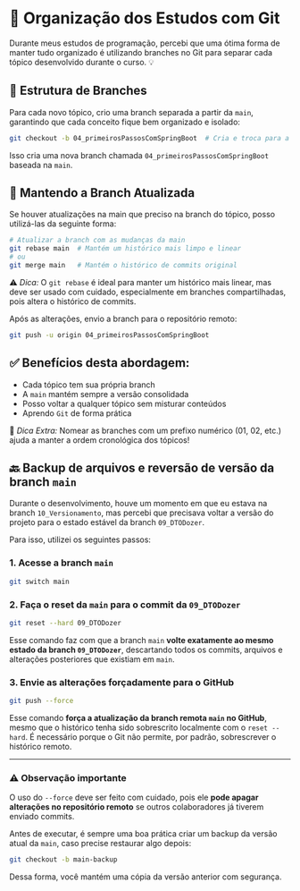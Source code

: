# 📌 Organização dos Estudos com Git

Durante meus estudos de programação, percebi que uma ótima forma de manter tudo organizado é utilizando branches no Git para separar cada tópico desenvolvido durante o curso. 💡

## 🚀 Estrutura de Branches

Para cada novo tópico, crio uma branch separada a partir da `main`, garantindo que cada conceito fique bem organizado e isolado:

```sh
git checkout -b 04_primeirosPassosComSpringBoot  # Cria e troca para a nova branch
```

Isso cria uma nova branch chamada `04_primeirosPassosComSpringBoot` baseada na `main`.

## 🔄 Mantendo a Branch Atualizada

Se houver atualizações na main que preciso na branch do tópico, posso utilizá-las da seguinte forma:

```sh
# Atualizar a branch com as mudanças da main
git rebase main  # Mantém um histórico mais limpo e linear
# ou
git merge main   # Mantém o histórico de commits original
```

⚠️ _Dica:_ O `git rebase` é ideal para manter um histórico mais linear, mas deve ser usado com cuidado, especialmente em branches compartilhadas, pois altera o histórico de commits.
<br>

Após as alterações, envio a branch para o repositório remoto:

```sh
git push -u origin 04_primeirosPassosComSpringBoot
```

## ✅ Benefícios desta abordagem:

- Cada tópico tem sua própria branch
- A `main` mantém sempre a versão consolidada
- Posso voltar a qualquer tópico sem misturar conteúdos
- Aprendo `Git` de forma prática

📌 _Dica Extra:_ Nomear as branches com um prefixo numérico (01, 02, etc.) ajuda a manter a ordem cronológica dos tópicos!

## 🔙 Backup de arquivos e reversão de versão da branch `main`

Durante o desenvolvimento, houve um momento em que eu estava na branch `10_Versionamento`, mas percebi que precisava voltar a versão do projeto para o estado estável da branch `09_DTODozer`.

Para isso, utilizei os seguintes passos:

### 1. Acesse a branch `main`

```bash
git switch main
```

### 2. Faça o reset da `main` para o commit da `09_DTODozer`

```bash
git reset --hard 09_DTODozer
```

Esse comando faz com que a branch `main` **volte exatamente ao mesmo estado da branch `09_DTODozer`**, descartando todos os commits, arquivos e alterações posteriores que existiam em `main`.

### 3. Envie as alterações forçadamente para o GitHub

```bash
git push --force
```

Esse comando **força a atualização da branch remota `main` no GitHub**, mesmo que o histórico tenha sido sobrescrito localmente com o `reset --hard`. É necessário porque o Git não permite, por padrão, sobrescrever o histórico remoto.

---

### ⚠️ Observação importante

O uso do `--force` deve ser feito com cuidado, pois ele **pode apagar alterações no repositório remoto** se outros colaboradores já tiverem enviado commits.

Antes de executar, é sempre uma boa prática criar um backup da versão atual da `main`, caso precise restaurar algo depois:

```bash
git checkout -b main-backup
```

Dessa forma, você mantém uma cópia da versão anterior com segurança.
